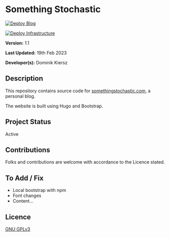 # Something Stochastic

[![Deploy Blog](https://github.com/DAKiersz/something-stochastic-hugo/actions/workflows/stochastic-cicd.yml/badge.svg?branch=production)](https://github.com/DAKiersz/something-stochastic-hugo/actions/workflows/stochastic-cicd.yml)

[![Deploy Infrastructure](https://github.com/DAKiersz/something-stochastic-hugo/actions/workflows/stochastic-infra.yml/badge.svg?branch=production)](https://github.com/DAKiersz/something-stochastic-hugo/actions/workflows/stochastic-infra.yml)

**Version:** 1.1

**Last Updated:** 19th Feb 2023

**Developer(s):** Dominik Kiersz

## Description

This repository contains source code for [somethingstochastic.com](https://somethingstochastic.com), a personal blog. 

The website is built using Hugo and Bootstrap.

## Project Status

Active

## Contributions

Folks and contributions are welcome with accordance to the Licence stated.

## To Add / Fix

* Local bootstrap with npm
* Font changes
* Content...

## Licence

[GNU GPLv3](https://www.gnu.org/licenses/gpl-3.0.en.html)